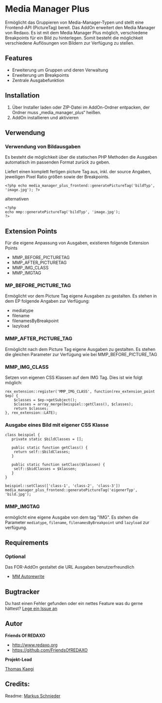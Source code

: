 # Media Manager Plus

Ermöglicht das Gruppieren von Media-Manager-Typen und stellt eine Frontend-API (PictureTag) bereit.
Das AddOn erweitert den Media Manager von Redaxo. Es ist mit dem Media Manager Plus möglich, verschiedene Breakpoints
für ein Bild zu hinterlegen. Somit besteht die möglichkeit verschiedene Auflösungen von Bildern zur Verfügung zu stellen.

## Features

- Erweiterung um Gruppen und deren Verwaltung
- Erweiterung um Breakpoints
- Zentrale Ausgabefunktion


## Installation

1. Über Installer laden oder ZIP-Datei im AddOn-Ordner entpacken, der Ordner muss „media_manager_plus“ heißen.
2. AddOn installieren und aktivieren

## Verwendung
### Verwendung von Bildausgaben
Es besteht die möglichkeit über die statischen PHP Methoden die Ausgaben automatisch im passenden Format zurück zu geben.


Liefert einen komplett fertigen picture Tag aus, inkl. der source Angaben, jeweiligen Pixel Ratio größen sowie der Breakpoints.

`<?php echo media_manager_plus_frontend::generatePictureTag('bildTyp', 'image.jpg'); ?>`
 
alternativen
```
<?php 
echo mmp::generatePictureTag('bildTyp', 'image.jpg');
?>
```

## Extension Points
Für die eigene Anpassung von Ausgaben, existieren folgende Extension Points

- MMP_BEFORE_PICTURETAG
- MMP_AFTER_PICTURETAG
- MMP_IMG_CLASS
- MMP_IMGTAG

### MP_BEFORE_PICTURE_TAG
Ermöglicht vor dem Picture Tag eigene Ausgaben zu gestalten. Es stehen in dem EP folgende Angaben zur Verfügung:
- mediatype
- filename
- filenamesByBreakpoint
- lazyload

### MMP_AFTER_PICTURE_TAG
Ermöglicht nach dem Picture Tag eigene Ausgaben zu gestalten. Es stehen die gleichen Parameter zur Verfügung wie bei MMP_BEFORE_PICTURE_TAG

### MMP_IMG_CLASS
Setzen von eigenen CSS Klassen auf dem IMG Tag. Dies ist wie folgt möglich:

```
rex_extension::register('MMP_IMG_CLASS', function(rex_extension_point $ep) {
    $classes = $ep->getSubject();
    $classes = array_merge(beispiel::getClass(), $classes);
    return $classes;
}, rex_extension::LATE);
```

### Ausgabe eines Bild mit eigener CSS Klasse

```
class beispiel {
   private static $bildClasses = [];
   
   public static function getClass() {
    return self::$bildClasses;
   }
   
   public static function setClass($klassen) {
    self::$bidClasses = $klassen;
   }
}

beispiel::setClass(['class-1', 'class-2', 'class-3'])
media_manager_plus_frontend::generatePictureTag('eigenerTyp', 'bild.jpg');
```

### MMP_IMGTAG
ermöglicht eine eigene Ausgabe von dem tag "IMG". Es stehen die Parameter `mediatype`, `filename`, `filenamesByBreakpoint` und `lazyload` zur verfügung.

## Requirements

### Optional
Das FOR-AddOn gestaltet die URL Ausgaben benutzerfreundlich 
* [MM Autorewrite](https://github.com/FriendsOfREDAXO/media_manager_autorewrite)

## Bugtracker

Du hast einen Fehler gefunden oder ein nettes Feature was du gerne hättest? [Lege ein Issue an](https://github.com/FriendsOfREDAXO/media_manager_plus/issues)

## Autor

**Friends Of REDAXO**

* http://www.redaxo.org
* https://github.com/FriendsOfREDAXO

**Projekt-Lead**

[Thomas Kaegi](https://github.com/phoebusryan)


## Credits:

Readme: [Markus Schnieder](https://github.com/mschnieder)

